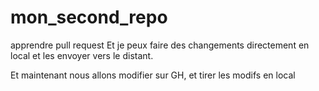 # mon_second_repo
apprendre pull request
Et je peux faire des changements directement en local et les envoyer vers le distant.

Et maintenant nous allons modifier sur GH, et tirer les modifs en local
